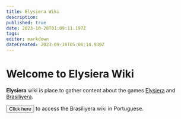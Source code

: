 ```yaml
---
title: Elysiera Wiki
description: 
published: true
date: 2023-10-20T01:09:11.197Z
tags: 
editor: markdown
dateCreated: 2023-09-30T05:06:14.930Z
---
```


# Welcome to Elysiera Wiki

**Elysiera** wiki is place to gather content about the games [Elysiera](https://elysiera.com) and [Brasiliyera](https://brasiliyera.com).

<button onclick="changeLanguageToPortuguese()">Click here</button> to access the Brasiliyera wiki in Portuguese.

<script>
function changeLanguageToPortuguese() {
    const currentUrl = window.location.href;
    const newUrl = currentUrl.includes('?') ? `${currentUrl}&uselang=pt-br` : `${currentUrl}?uselang=pt-br`;
    window.open(newUrl, '_blank');
}
</script>
